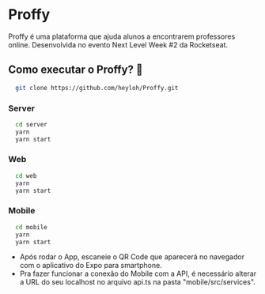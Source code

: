 # Proffy
Proffy é uma plataforma que ajuda alunos a encontrarem professores online. Desenvolvida no evento Next Level Week #2 da Rocketseat.

## Como executar o Proffy? 🤔

```bash
  git clone https://github.com/heyloh/Proffy.git
```

### Server
```bash
  cd server
  yarn
  yarn start
```

### Web
```bash
  cd web
  yarn
  yarn start
```

### Mobile
```bash
  cd mobile
  yarn
  yarn start
```
- Após rodar o App, escaneie o QR Code que aparecerá no navegador com o aplicativo do Expo para smartphone.
- Pra fazer funcionar a conexão do Mobile com a API, é necessário alterar a URL do seu localhost no arquivo api.ts na pasta "mobile/src/services".
